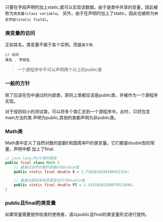 只要在字段声明时加上static,就可以实现该数据。由于是类中共享的变量，因此被称为`类变量(class variable`。
另外，由于在声明时加上了static，因此也被称为`静态字段(static field)`。

### 类变量的访问
正如其名，类变量不属于各个实例，而是`属于类`.
```
// 访问
类名 . 字段名
```

> 一个源程序中不可以声明两个以上的public类

### 一般的方针
除了应该在包中通过的内部类，原则上类都应该是public类，并被作为一个源程序实现。

对于规则较小的测试类，可以将多个类汇总到一个源程序中。此时，只将包含main方法的类
声明为public,其他的类都声明为非public类。


### Math类
Math类中定义了自然对数的底数E和圆周率PI的类变量。它们都是double型的常量，声明中都
加上了final.

```java
// java.lang.Math类的摘录
public final class Math {
	// 最接近自然对数的底数e的double值
	public static final double E = 2.7182818284590452354;

	// 最接近圆周率和其直径比PI的double值
	public static final double PI = 3.14159265358979323846;
}
```

### public且final的类变量
如果常量需要提供给类的使用者，请以public且final的类变量形式进行提供。
